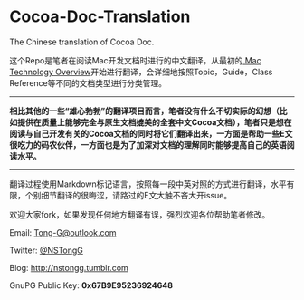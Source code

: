 Cocoa-Doc-Translation
=====================

The Chinese translation of Cocoa Doc.

这个Repo是笔者在阅读Mac开发文档时进行的中文翻译，从最初的[ Mac Technology Overview]( https://developer.apple.com/library/mac/documentation/MacOSX/Conceptual/OSX_Technology_Overview/About/About.html )开始进行翻译，会详细地按照Topic，Guide，Class Reference等不同的文档类型进行分类管理。

---

**相比其他的一些“雄心勃勃”的翻译项目而言，笔者没有什么不切实际的幻想（比如提供在质量上能够完全与原生文档媲美的全套中文Cocoa文档），笔者只是想在阅读与自己开发有关的Cocoa文档的同时将它们翻译出来，一方面是帮助一些E文很吃力的码农伙伴，一方面也是为了加深对文档的理解同时能够提高自己的英语阅读水平。**

---


翻译过程使用Markdown标记语言，按照每一段中英对照的方式进行翻译，水平有限，个别细节翻译的很晦涩，请路过的E文大触不吝大开issue。

欢迎大家fork，如果发现任何地方翻译有误，强烈欢迎各位帮助笔者修改。

Email: <Tong-G@outlook.com>

Twitter: [@NSTongG](https://twitter.com/NSTongG)

Blog: <http://nstongg.tumblr.com>

GnuPG Public Key: **0x67B9E95236924648**
